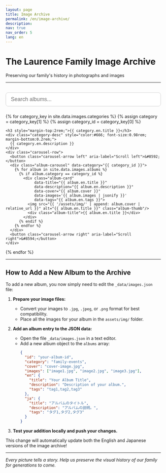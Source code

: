```yaml
---
layout: page
title: Image Archive
permalink: /en/image-archive/
description: 
nav: true
nav_order: 5
lang: en
---
```


# The Laurence Family Image Archive
Preserving our family's history in photographs and images

---

<!-- Search Bar -->
<div style="width: 100%; margin: 2rem 0 1.5rem 0; text-align: center;">
  <input id="imageSearchInput" type="text" placeholder="Search albums..." style="width: 100%; padding: 0.7rem 1rem; font-size: 1.1rem; border-radius: 8px; border: 1px solid #ccc;">
</div>

<!-- Netflix-style Album Gallery by Category with Carousel -->
<div class="image-gallery-section">
  {% for category_key in site.data.images.categories %}
    {% assign category = category_key[1] %}
    {% assign category_id = category_key[0] %}
    
    <h3 style="margin-top:2rem;">{{ category.en.title }}</h3>
    <div class="category-desc" style="color:#666; font-size:0.98rem; margin-bottom:0.2rem;">
      {{ category.en.description }}
    </div>
    <div class="carousel-row">
      <button class="carousel-arrow left" aria-label="Scroll left">&#8592;</button>
      <div class="album-carousel" data-category="{{ category_id }}">
        {% for album in site.data.images.albums %}
          {% if album.category == category_id %}
            <div class="album-card" 
                 data-title="{{ album.en.title }}" 
                 data-description="{{ album.en.description }}" 
                 data-cover="{{ album.cover }}" 
                 data-images='{{ album.images | jsonify }}' 
                 data-tags="{{ album.en.tags }}">
              <img src="{{ '/assets/img/' | append: album.cover | relative_url }}" alt="{{ album.en.title }}" class="album-thumb"/>
              <div class="album-title">{{ album.en.title }}</div>
            </div>
          {% endif %}
        {% endfor %}
      </div>
      <button class="carousel-arrow right" aria-label="Scroll right">&#8594;</button>
    </div>
  {% endfor %}
</div>

<!-- Modal for album images -->
<div id="albumModal" class="image-modal" style="display:none;">
  <div class="image-modal-content" style="max-width:700px; width:95vw;">
    <span class="image-modal-close">&times;</span>
    <h3 id="modalAlbumTitle">Album Title</h3>
    <p id="modalAlbumDescription">Album description goes here.</p>
    <div class="album-image-carousel-row">
      <button class="carousel-arrow left" id="albumLeftArrow" aria-label="Scroll left">&#8592;</button>
      <div class="album-image-carousel" id="albumImageCarousel">
        <!-- Images will be injected here -->
      </div>
      <button class="carousel-arrow right" id="albumRightArrow" aria-label="Scroll right">&#8594;</button>
    </div>
  </div>
</div>

<style>
.carousel-row {
  display: flex;
  align-items: center;
  margin: 1.5rem 0 2.5rem 0;
  width: 100%;
  max-width: 100%;
  box-sizing: border-box;
}
.album-carousel {
  display: flex;
  overflow-x: auto;
  scroll-behavior: smooth;
  gap: 1.5rem;
  padding: 1rem 0;
  flex: 1 1 auto;
  width: 100%;
  max-width: 100%;
  box-sizing: border-box;
}
.album-card {
  flex: 0 0 180px;
  width: 180px;
  height: 220px;
  cursor: pointer;
  transition: transform 0.2s;
  display: flex;
  flex-direction: column;
  align-items: center;
  justify-content: flex-end;
}
.album-card:hover {
  transform: scale(1.05);
}
.album-thumb {
  width: 100%;
  height: 160px;
  object-fit: cover;
  border-radius: 12px;
  box-shadow: 0 2px 8px rgba(0,0,0,0.07);
  margin-bottom: 0.5rem;
}
.album-title {
  font-size: 1.08rem;
  font-weight: 600;
  color: #555;
  text-align: center;
  margin-bottom: 0.5rem;
}
.album-image-carousel-row {
  display: flex;
  align-items: center;
  margin: 1.2rem 0 0.5rem 0;
  width: 100%;
  max-width: 100%;
  box-sizing: border-box;
}
.album-image-carousel {
  display: flex;
  overflow-x: auto;
  scroll-behavior: smooth;
  gap: 1.2rem;
  padding: 0.5rem 0;
  flex: 1 1 auto;
  width: 100%;
  max-width: 100%;
  box-sizing: border-box;
}
.album-image-card {
  flex: 0 0 160px;
  width: 160px;
  height: 120px;
  cursor: pointer;
  display: flex;
  align-items: center;
  justify-content: center;
  border-radius: 10px;
  overflow: hidden;
  background: #f5f5f5;
  box-shadow: 0 2px 8px rgba(0,0,0,0.07);
  transition: transform 0.2s;
}
.album-image-card:hover {
  transform: scale(1.05);
}
.album-image-thumb {
  width: 100%;
  height: 100%;
  object-fit: cover;
}
.carousel-arrow {
  background: #fff;
  border: 1px solid #ccc;
  border-radius: 50%;
  width: 38px;
  height: 38px;
  font-size: 1.5rem;
  color: #888;
  cursor: pointer;
  margin: 0 0.5rem;
  display: flex;
  align-items: center;
  justify-content: center;
  box-shadow: 0 2px 8px rgba(0,0,0,0.07);
  transition: background 0.2s, color 0.2s;
  z-index: 2;
}
.carousel-arrow:hover {
  background: #e50914;
  color: #fff;
}
.carousel-arrow[disabled] {
  opacity: 0.3;
  pointer-events: none;
}
.image-modal {
  position: fixed;
  z-index: 1000;
  left: 0; top: 0; width: 100vw; height: 100vh;
  background: rgba(0,0,0,0.5);
  display: flex;
  align-items: center;
  justify-content: center;
}
.image-modal-content {
  background: #fff;
  border-radius: 10px;
  padding: 2rem 2.5rem;
  max-width: 700px;
  width: 95vw;
  box-shadow: 0 4px 24px rgba(0,0,0,0.15);
  position: relative;
  text-align: center;
}
.image-modal-close {
  position: absolute;
  top: 1rem; right: 1.2rem;
  font-size: 2rem;
  color: #888;
  cursor: pointer;
}
@media (max-width: 600px) {
  .album-card {
    flex: 0 0 110px;
    width: 110px;
    height: 130px;
  }
  .album-thumb {
    height: 70px;
  }
  .album-image-card {
    flex: 0 0 80px;
    width: 80px;
    height: 60px;
  }
}
.category-desc {
  width: 100%;
  max-width: 100%;
  box-sizing: border-box;
}
</style>

<script>
document.addEventListener('DOMContentLoaded', function() {
  // Album modal logic
  const albumCards = document.querySelectorAll('.album-card');
  const albumModal = document.getElementById('albumModal');
  const modalAlbumTitle = document.getElementById('modalAlbumTitle');
  const modalAlbumDescription = document.getElementById('modalAlbumDescription');
  const albumImageCarousel = document.getElementById('albumImageCarousel');
  const albumClose = document.querySelector('.image-modal-close');
  const albumLeftArrow = document.getElementById('albumLeftArrow');
  const albumRightArrow = document.getElementById('albumRightArrow');

  let currentAlbumImages = [];
  let currentScroll = 0;

  albumCards.forEach(card => {
    card.addEventListener('click', function() {
      modalAlbumTitle.textContent = card.getAttribute('data-title');
      modalAlbumDescription.textContent = card.getAttribute('data-description');
      const images = JSON.parse(card.getAttribute('data-images'));
      currentAlbumImages = images;
      albumImageCarousel.innerHTML = '';
      images.forEach(img => {
        const imgCard = document.createElement('div');
        imgCard.className = 'album-image-card';
        imgCard.innerHTML = `<img src="{{ '/assets/img/' | relative_url }}${img}" alt="${img}" class="album-image-thumb"/>`;
        imgCard.addEventListener('click', function(e) {
          window.open(`{{ '/assets/img/' | relative_url }}${img}`, '_blank');
          e.stopPropagation();
        });
        albumImageCarousel.appendChild(imgCard);
      });
      albumModal.style.display = 'flex';
      albumImageCarousel.scrollLeft = 0;
      currentScroll = 0;
      updateAlbumArrows();
    });
  });

  albumClose.addEventListener('click', function() {
    albumModal.style.display = 'none';
  });

  window.addEventListener('click', function(event) {
    if (event.target === albumModal) {
      albumModal.style.display = 'none';
    }
  });

  function updateAlbumArrows() {
    // Show/hide arrows based on scroll position
    if (!albumImageCarousel) return;
    const scrollWidth = albumImageCarousel.scrollWidth;
    const clientWidth = albumImageCarousel.clientWidth;
    if (scrollWidth > clientWidth + 2) {
      albumLeftArrow.style.display = '';
      albumRightArrow.style.display = '';
    } else {
      albumLeftArrow.style.display = 'none';
      albumRightArrow.style.display = 'none';
    }
  }
  updateAlbumArrows();
  window.addEventListener('resize', updateAlbumArrows);

  albumLeftArrow.addEventListener('click', function() {
    const card = albumImageCarousel.querySelector('.album-image-card');
    let scrollAmount = card ? card.offsetWidth + 18 : 160;
    albumImageCarousel.scrollBy({ left: -scrollAmount, behavior: 'smooth' });
  });
  albumRightArrow.addEventListener('click', function() {
    const card = albumImageCarousel.querySelector('.album-image-card');
    let scrollAmount = card ? card.offsetWidth + 18 : 160;
    albumImageCarousel.scrollBy({ left: scrollAmount, behavior: 'smooth' });
  });

  // Album search filter
  const searchInput = document.getElementById('imageSearchInput');
  searchInput.addEventListener('input', function() {
    const query = searchInput.value.trim().toLowerCase();
    let anyVisible = false;
    document.querySelectorAll('.carousel-row').forEach(function(row) {
      const carousel = row.querySelector('.album-carousel');
      let cards = carousel ? carousel.querySelectorAll('.album-card') : [];
      let visibleCount = 0;
      cards.forEach(function(card) {
        const title = card.getAttribute('data-title') || '';
        const description = card.getAttribute('data-description') || '';
        const tags = card.getAttribute('data-tags') || '';
        const match = title.toLowerCase().includes(query) || description.toLowerCase().includes(query) || tags.toLowerCase().includes(query);
        card.style.display = match ? '' : 'none';
        if (match) visibleCount++;
      });
      row.style.display = (visibleCount > 0) ? '' : 'none';
      if (visibleCount > 0) anyVisible = true;
    });
    // Optionally, show a message if no results
  });
});
</script>

---

## How to Add a New Album to the Archive

To add a new album, you now simply need to edit the `_data/images.json` file:

1. **Prepare your image files:**
   - Convert your images to `.jpg`, `.jpeg`, or `.png` format for best compatibility.
   - Place all the images for your album in the `assets/img/` folder.

2. **Add an album entry to the JSON data:**
   - Open the file `_data/images.json` in a text editor.
   - Add a new album object to the `albums` array:
     ```json
     {
       "id": "your-album-id",
       "category": "family-events",
       "cover": "cover-image.jpg",
       "images": ["image1.jpg", "image2.jpg", "image3.jpg"],
       "en": {
         "title": "Your Album Title",
         "description": "Description of your album.",
         "tags": "tag1,tag2,tag3"
       },
       "ja": {
         "title": "アルバムのタイトル",
         "description": "アルバムの説明。",
         "tags": "タグ1,タグ2,タグ3"
       }
     }
     ```

3. **Test your addition locally and push your changes.**

This change will automatically update both the English and Japanese versions of the image archive!

---

*Every picture tells a story. Help us preserve the visual history of our family for generations to come.* 